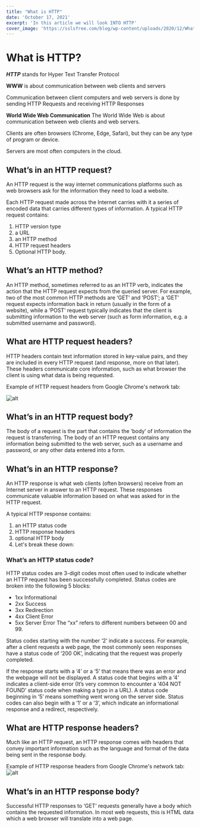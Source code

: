 ```yaml
---
title: "What is HTTP"
date: 'October 17, 2021'
excerpt: 'In this article we will look INTO HTTP'
cover_image: 'https://sslsfree.com/blog/wp-content/uploads/2020/12/What-is-HTTPS.png'
---
```


# What is HTTP?

**_HTTP_** stands for Hyper Text Transfer Protocol

**WWW** is about communication between web clients and servers

Communication between client computers and web servers is done by sending HTTP Requests and receiving HTTP Responses

**World Wide Web Communication**
The World Wide Web is about communication between web clients and web servers.

Clients are often browsers (Chrome, Edge, Safari), but they can be any type of program or device.

Servers are most often computers in the cloud.

## What’s in an HTTP request?
An HTTP request is the way internet communications platforms such as web browsers ask for the information they need to load a website.

Each HTTP request made across the Internet carries with it a series of encoded data that carries different types of information. A typical HTTP request contains:
1. HTTP version type
2. a URL
3. an HTTP method
4. HTTP request headers
5. Optional HTTP body.

## What’s an HTTP method?
An HTTP method, sometimes referred to as an HTTP verb, indicates the action that the HTTP request expects from the queried server. For example, two of the most common HTTP methods are ‘GET’ and ‘POST’; a ‘GET’ request expects information back in return (usually in the form of a website), while a ‘POST’ request typically indicates that the client is submitting information to the web server (such as form information, e.g. a submitted username and password).

## What are HTTP request headers?
HTTP headers contain text information stored in key-value pairs, and they are included in every HTTP request (and response, more on that later). These headers communicate core information, such as what browser the client is using what data is being requested.

Example of HTTP request headers from Google Chrome's network tab:

![alt](https://www.cloudflare.com/img/learning/ddos/glossary/hypertext-transfer-protocol-http/http-request-headers.png)

## What’s in an HTTP request body?
The body of a request is the part that contains the ‘body’ of information the request is transferring. The body of an HTTP request contains any information being submitted to the web server, such as a username and password, or any other data entered into a form.

## What’s in an HTTP response?
An HTTP response is what web clients (often browsers) receive from an Internet server in answer to an HTTP request. These responses communicate valuable information based on what was asked for in the HTTP request.

A typical HTTP response contains:

1. an HTTP status code
2. HTTP response headers
3. optional HTTP body
4. Let's break these down:

### What’s an HTTP status code?
HTTP status codes are 3-digit codes most often used to indicate whether an HTTP request has been successfully completed. Status codes are broken into the following 5 blocks:

- 1xx Informational
- 2xx Success
- 3xx Redirection
- 4xx Client Error
- 5xx Server Error
The “xx” refers to different numbers between 00 and 99.

Status codes starting with the number ‘2’ indicate a success. For example, after a client requests a web page, the most commonly seen responses have a status code of ‘200 OK’, indicating that the request was properly completed.

If the response starts with a ‘4’ or a ‘5’ that means there was an error and the webpage will not be displayed. A status code that begins with a ‘4’ indicates a client-side error (It’s very common to encounter a ‘404 NOT FOUND’ status code when making a typo in a URL). A status code beginning in ‘5’ means something went wrong on the server side. Status codes can also begin with a ‘1’ or a ‘3’, which indicate an informational response and a redirect, respectively.

## What are HTTP response headers?
Much like an HTTP request, an HTTP response comes with headers that convey important information such as the language and format of the data being sent in the response body.

Example of HTTP response headers from Google Chrome's network tab:
![alt](https://www.cloudflare.com/img/learning/ddos/glossary/hypertext-transfer-protocol-http/http-response-headers.png)

## What’s in an HTTP response body?
Successful HTTP responses to ‘GET’ requests generally have a body which contains the requested information. In most web requests, this is HTML data which a web browser will translate into a web page.
<!-- 
## HTTP Request / Response

Communication between clients and servers is done by requests and responses:

- A client (a browser) sends an HTTP request to the web
- A web server receives the request
- The server runs an application to process the request
- The server returns an HTTP response (output) to the browser
- The client (the browser) receives the response

## The HTTP Request Circle

_A typical HTTP request / response circle:_

- The browser requests an HTML page. -The server returns an HTML file.
- The browser requests a style sheet.
 - The server returns a CSS file.
- The browser requests an JPG image.
 - The server returns a JPG file.
- The browser requests JavaScript code. - The server returns a JS file
- The browser requests data. The server returns data (in XML or JSON).

## XHR - XML Http Request

All browsers have a built-in **XMLHttpRequest Object** (XHR).

XHR is a JavaScript object that is used to transfer data between a web browser and a web server.

XHR is often used to request and receive data for the purpose of modifying a web page.

Despite the XML and Http in the name, XHR is used with other protocols than HTTP, and the data can be of many different types like **HTML**, **CSS**, **XML**, **JSON**, and **plain text**

The XHR Object is a *Web Developers Dream*, because you can:
- Update a web page without reloading the page
- Request data from a server - after the page has loaded
- Receive data from a server - after the page has loaded
- Send data to a server - in the background -->
